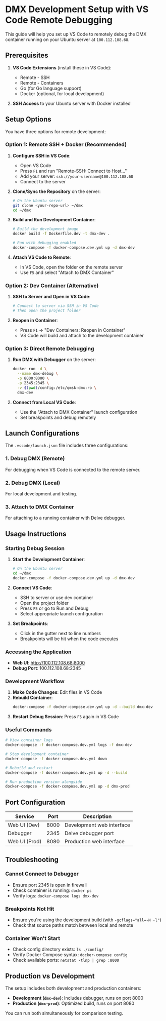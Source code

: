 # DMX Development Setup with VS Code Remote Debugging

This guide will help you set up VS Code to remotely debug the DMX container running on your Ubuntu server at `100.112.108.68`.

## Prerequisites

1. **VS Code Extensions** (install these in VS Code):
   - Remote - SSH
   - Remote - Containers
   - Go (for Go language support)
   - Docker (optional, for local development)

2. **SSH Access** to your Ubuntu server with Docker installed

## Setup Options

You have three options for remote development:

### Option 1: Remote SSH + Docker (Recommended)

1. **Configure SSH in VS Code**:
   - Open VS Code
   - Press `F1` and run "Remote-SSH: Connect to Host..."
   - Add your server: `ssh://your-username@100.112.108.68`
   - Connect to the server

2. **Clone/Sync the Repository** on the server:
   ```bash
   # On the Ubuntu server
   git clone <your-repo-url> ~/dmx
   cd ~/dmx
   ```

3. **Build and Run Development Container**:
   ```bash
   # Build the development image
   docker build -f Dockerfile.dev -t dmx-dev .
   
   # Run with debugging enabled
   docker-compose -f docker-compose.dev.yml up -d dmx-dev
   ```

4. **Attach VS Code to Remote**:
   - In VS Code, open the folder on the remote server
   - Use `F5` and select "Attach to DMX Container"

### Option 2: Dev Container (Alternative)

1. **SSH to Server and Open in VS Code**:
   ```bash
   # Connect to server via SSH in VS Code
   # Then open the project folder
   ```

2. **Reopen in Container**:
   - Press `F1` → "Dev Containers: Reopen in Container"
   - VS Code will build and attach to the development container

### Option 3: Direct Remote Debugging

1. **Run DMX with Debugger** on the server:
   ```bash
   docker run -d \
     --name dmx-debug \
     -p 8000:8000 \
     -p 2345:2345 \
     -v $(pwd)/config:/etc/qmsk-dmx:ro \
     dmx-dev
   ```

2. **Connect from Local VS Code**:
   - Use the "Attach to DMX Container" launch configuration
   - Set breakpoints and debug remotely

## Launch Configurations

The `.vscode/launch.json` file includes three configurations:

### 1. Debug DMX (Remote)
For debugging when VS Code is connected to the remote server.

### 2. Debug DMX (Local) 
For local development and testing.

### 3. Attach to DMX Container
For attaching to a running container with Delve debugger.

## Usage Instructions

### Starting Debug Session

1. **Start the Development Container**:
   ```bash
   # On the Ubuntu server
   cd ~/dmx
   docker-compose -f docker-compose.dev.yml up -d dmx-dev
   ```

2. **Connect VS Code**:
   - SSH to server or use dev container
   - Open the project folder
   - Press `F5` or go to Run and Debug
   - Select appropriate launch configuration

3. **Set Breakpoints**:
   - Click in the gutter next to line numbers
   - Breakpoints will be hit when the code executes

### Accessing the Application

- **Web UI**: http://100.112.108.68:8000
- **Debug Port**: 100.112.108.68:2345

### Development Workflow

1. **Make Code Changes**: Edit files in VS Code
2. **Rebuild Container**: 
   ```bash
   docker-compose -f docker-compose.dev.yml up -d --build dmx-dev
   ```
3. **Restart Debug Session**: Press `F5` again in VS Code

### Useful Commands

```bash
# View container logs
docker-compose -f docker-compose.dev.yml logs -f dmx-dev

# Stop development container
docker-compose -f docker-compose.dev.yml down

# Rebuild and restart
docker-compose -f docker-compose.dev.yml up -d --build

# Run production version alongside
docker-compose -f docker-compose.dev.yml up -d dmx-prod
```

## Port Configuration

| Service | Port | Description |
|---------|------|-------------|
| Web UI (Dev) | 8000 | Development web interface |
| Debugger | 2345 | Delve debugger port |
| Web UI (Prod) | 8080 | Production web interface |

## Troubleshooting

### Cannot Connect to Debugger
- Ensure port 2345 is open in firewall
- Check container is running: `docker ps`
- Verify logs: `docker-compose logs dmx-dev`

### Breakpoints Not Hit
- Ensure you're using the development build (with `-gcflags="all=-N -l"`)
- Check that source paths match between local and remote

### Container Won't Start
- Check config directory exists: `ls ./config/`
- Verify Docker Compose syntax: `docker-compose config`
- Check available ports: `netstat -tlnp | grep :8000`

## Production vs Development

The setup includes both development and production containers:

- **Development (`dmx-dev`)**: Includes debugger, runs on port 8000
- **Production (`dmx-prod`)**: Optimized build, runs on port 8080

You can run both simultaneously for comparison testing.